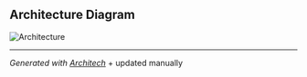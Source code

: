 ## Architecture Diagram
![Architecture](./architech-diagram/architecture.svg)

---
*Generated with [Architech](https://architech.dev)* + updated manually